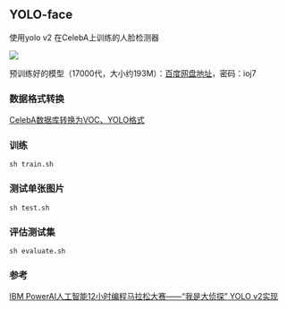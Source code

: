 ## YOLO-face

使用yolo v2 在CelebA上训练的人脸检测器

![](https://i.imgur.com/2X7Hn7M.jpg)

预训练好的模型（17000代，大小约193M）：[百度网盘地址](http://pan.baidu.com/s/1eRHUGnw)，密码：ioj7

### 数据格式转换

[CelebA数据库转换为VOC、YOLO格式](http://blog.csdn.net/minstyrain/article/details/77888176)


### 训练
```
sh train.sh
```

### 测试单张图片
```
sh test.sh
```
### 评估测试集
```
sh evaluate.sh
```

### 参考

[IBM PowerAI人工智能12小时编程马拉松大赛——“我是大侦探” YOLO v2实现](https://github.com/imistyrain/facemask)